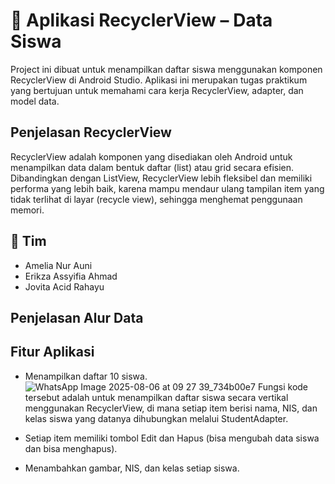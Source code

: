 # 📱 Aplikasi RecyclerView – Data Siswa
Project ini dibuat untuk menampilkan daftar siswa menggunakan komponen RecyclerView di Android Studio. 
Aplikasi ini merupakan tugas praktikum yang bertujuan untuk memahami cara kerja RecyclerView, adapter, dan model data.

## Penjelasan RecyclerView
RecyclerView adalah komponen yang disediakan oleh Android untuk menampilkan data dalam bentuk daftar (list) atau grid secara efisien. 
Dibandingkan dengan ListView, RecyclerView lebih fleksibel dan memiliki performa yang lebih baik, 
karena mampu mendaur ulang tampilan item yang tidak terlihat di layar (recycle view), sehingga menghemat penggunaan memori.

## 👥 Tim
- Amelia Nur Auni 
- Erikza Assyifia Ahmad
- Jovita Acid Rahayu 

## Penjelasan Alur Data

## Fitur Aplikasi
- Menampilkan daftar 10 siswa.
  ![WhatsApp Image 2025-08-06 at 09 27 39_734b00e7](https://github.com/user-attachments/assets/8bcfb8eb-8fa7-404f-b83f-20c503b0c63c)
Fungsi kode tersebut adalah untuk menampilkan daftar siswa secara vertikal menggunakan RecyclerView, di mana setiap item berisi nama, NIS, dan kelas siswa yang datanya dihubungkan melalui StudentAdapter.

- Setiap item memiliki tombol Edit dan Hapus (bisa mengubah data siswa dan bisa menghapus).
- Menambahkan gambar, NIS, dan kelas setiap siswa.
